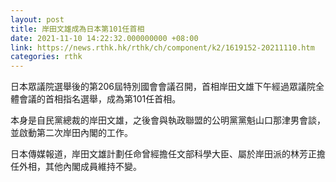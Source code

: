 ```yaml
---
layout: post
title: 岸田文雄成為日本第101任首相
date: 2021-11-10 14:22:32.000000000 +08:00
link: https://news.rthk.hk/rthk/ch/component/k2/1619152-20211110.htm
categories: rthk
---
```


日本眾議院選舉後的第206屆特別國會會議召開，首相岸田文雄下午經過眾議院全體會議的首相指名選舉，成為第101任首相。

本身是自民黨總裁的岸田文雄，之後會與執政聯盟的公明黨黨魁山口那津男會談，並啟動第二次岸田內閣的工作。

日本傳媒報道，岸田文雄計劃任命曾經擔任文部科學大臣、屬於岸田派的林芳正擔任外相，其他內閣成員維持不變。
